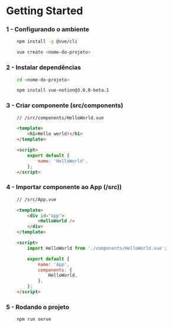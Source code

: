 # Getting Started


### <strong>1 - Configurando o ambiente</strong>

```sh
    npm install -g @vue/cli
```

```sh
    vue create <nome-do-projeto>
```

### <strong>2 - Instalar dependências</strong>

```sh
    cd <nome-do-projeto>
```

```sh
    npm install vue-notion@3.0.0-beta.1
```

### <strong>3 - Criar componente (src/components)</strong>

```html
    // /src/components/HelloWorld.vue

    <template>
        <h1>Hello world!</h1>
    </template>

    <script>
        export default {
            name: 'HelloWorld',
        };
    </script>
```

### <strong>4 - Importar componente ao App (/src))</strong>

```html
    // /src/App.vue

    <template>
        <div id="app">
            <HelloWorld />
        </div>
    </template>

    <script>
        import HelloWorld from './components/HelloWorld.vue';

        export default {
            name: 'App',
            components: {
                HelloWorld,
            },
        };
    </script>
```

### <strong>5 - Rodando o projeto</strong>

```sh
    npm run serve
```

